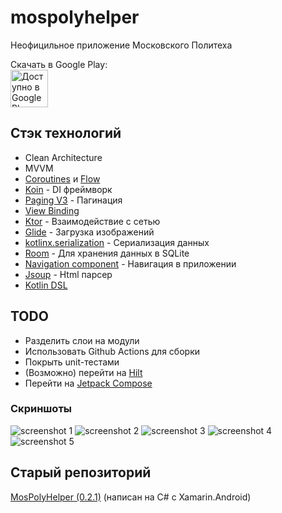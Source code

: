 # mospolyhelper
Неофицильное приложение Московского Политеха

Скачать в Google Play:
<br/><a href='https://play.google.com/store/apps/details?id=com.mospolytech.mospolyhelper'><img alt='Доступно в Google Play' src='https://play.google.com/intl/en_us/badges/static/images/badges/ru_badge_web_generic.png' height="60"/></a>

## Стэк технологий

- Clean Architecture
- MVVM
- [Coroutines](https://developer.android.com/kotlin/coroutines) и [Flow](https://developer.android.com/kotlin/flow)
- [Koin](https://insert-koin.io/) - DI фреймворк
- [Paging V3](https://developer.android.com/topic/libraries/architecture/paging/v3-overview) - Пагинация
- [View Binding](https://developer.android.com/topic/libraries/view-binding)
- [Ktor](https://ktor.io/) - Взаимодействие с сетью
- [Glide](https://github.com/bumptech/glide) - Загрузка изображений
- [kotlinx.serialization](https://github.com/Kotlin/kotlinx.serialization) - Сериализация данных
- [Room](https://developer.android.com/training/data-storage/room) - Для хранения данных в SQLite
- [Navigation component](https://developer.android.com/guide/navigation) - Навигация в приложении
- [Jsoup](https://jsoup.org) - Html парсер
- [Kotlin DSL](https://docs.gradle.org/current/userguide/kotlin_dsl.html)

## TODO

- Разделить слои на модули
- Использовать Github Actions для сборки
- Покрыть unit-тестами
- (Возможно) перейти на [Hilt](https://dagger.dev/hilt/)
- Перейти на [Jetpack Compose](https://developer.android.com/jetpack/compose)

### Скриншоты

![screenshot 1](https://github.com/mospolyhelper/mospolyhelper-android/raw/master/screenshots/screenshot_1.jpg)
![screenshot 2](https://github.com/mospolyhelper/mospolyhelper-android/raw/master/screenshots/screenshot_2.jpg)
![screenshot 3](https://github.com/mospolyhelper/mospolyhelper-android/raw/master/screenshots/screenshot_3.jpg)
![screenshot 4](https://github.com/mospolyhelper/mospolyhelper-android/raw/master/screenshots/screenshot_4.jpg)
![screenshot 5](https://github.com/mospolyhelper/mospolyhelper-android/raw/master/screenshots/screenshot_5.jpg)

## Старый репозиторий

[MosPolyHelper (0.2.1)](https://github.com/tipapro/MosPolyHelper-old) (написан на C# с Xamarin.Android)